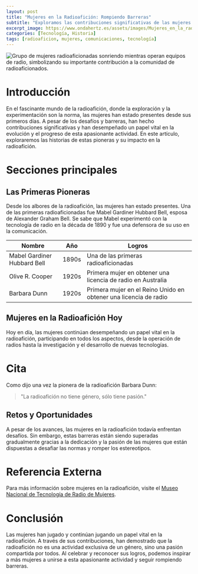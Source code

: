 ```yaml
---
layout: post
title: "Mujeres en la Radioafición: Rompiendo Barreras"
subtitle: "Exploramos las contribuciones significativas de las mujeres en la comunidad de radioaficionados"
excerpt_image: https://www.ondahertz.es/assets/images/Mujeres_en_la_radioafición.png
categories: [Tecnología, Historia]
tags: [radioaficion, mujeres, comunicaciones, tecnología]
---
```


![Grupo de mujeres radioaficionadas sonriendo mientras operan equipos de radio, simbolizando su importante contribución a la comunidad de radioaficionados.](https://www.ondahertz.es/assets/images/Mujeres_en_la_radioafición.png)

# Introducción

En el fascinante mundo de la radioafición, donde la exploración y la experimentación son la norma, las mujeres han estado presentes desde sus primeros días. A pesar de los desafíos y barreras, han hecho contribuciones significativas y han desempeñado un papel vital en la evolución y el progreso de esta apasionante actividad. En este artículo, exploraremos las historias de estas pioneras y su impacto en la radioafición.

# Secciones principales

## Las Primeras Pioneras

Desde los albores de la radioafición, las mujeres han estado presentes. Una de las primeras radioaficionadas fue Mabel Gardiner Hubbard Bell, esposa de Alexander Graham Bell. Se sabe que Mabel experimentó con la tecnología de radio en la década de 1890 y fue una defensora de su uso en la comunicación.


| Nombre | Año | Logros |
| --- | --- | --- |
| Mabel Gardiner Hubbard Bell | 1890s | Una de las primeras radioaficionadas |
| Olive R. Cooper | 1920s | Primera mujer en obtener una licencia de radio en Australia |
| Barbara Dunn | 1920s | Primera mujer en el Reino Unido en obtener una licencia de radio |


## Mujeres en la Radioafición Hoy

Hoy en día, las mujeres continúan desempeñando un papel vital en la radioafición, participando en todos los aspectos, desde la operación de radios hasta la investigación y el desarrollo de nuevas tecnologías.

# Cita

Como dijo una vez la pionera de la radioafición Barbara Dunn:

> "La radioafición no tiene género, sólo tiene pasión."

## Retos y Oportunidades

A pesar de los avances, las mujeres en la radioafición todavía enfrentan desafíos. Sin embargo, estas barreras están siendo superadas gradualmente gracias a la dedicación y la pasión de las mujeres que están dispuestas a desafiar las normas y romper los estereotipos.

# Referencia Externa

Para más información sobre mujeres en la radioafición, visite el [Museo Nacional de Tecnología de Radio de Mujeres](https://www.nationalradiowomenmuseum.com/).

# Conclusión

Las mujeres han jugado y continúan jugando un papel vital en la radioafición. A través de sus contribuciones, han demostrado que la radioafición no es una actividad exclusiva de un género, sino una pasión compartida por todos. Al celebrar y reconocer sus logros, podemos inspirar a más mujeres a unirse a esta apasionante actividad y seguir rompiendo barreras.